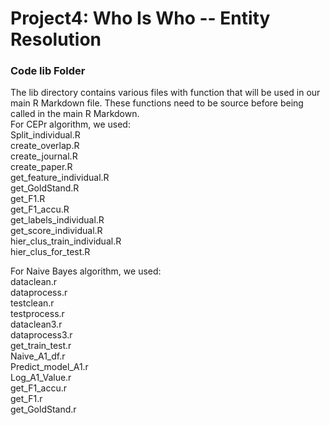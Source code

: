 # Project4: Who Is Who -- Entity Resolution

### Code lib Folder

The lib directory contains various files with function that will be used in our main R Markdown file. These functions need to be source before being called in the main R Markdown.    
For CEPr algorithm, we used:   
Split_individual.R   
create_overlap.R   
create_journal.R   
create_paper.R   
get_feature_individual.R   
get_GoldStand.R   
get_F1.R   
get_F1_accu.R   
get_labels_individual.R   
get_score_individual.R   
hier_clus_train_individual.R   
hier_clus_for_test.R   

For Naive Bayes algorithm, we used:   
dataclean.r   
dataprocess.r   
testclean.r   
testprocess.r   
dataclean3.r   
dataprocess3.r   
get_train_test.r   
Naive_A1_df.r   
Predict_model_A1.r   
Log_A1_Value.r   
get_F1_accu.r   
get_F1.r   
get_GoldStand.r   


